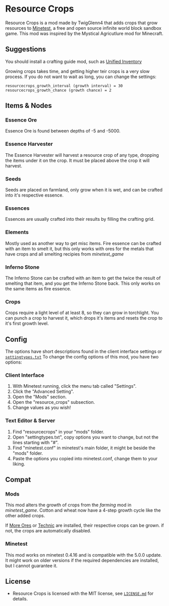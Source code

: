 # Resource Crops

Resource Crops is a mod made by TwigGlenn4 that adds crops that grow resources to [Minetest](https://www.minetest.net/), 
a free and open source infinite world block sandbox game. This mod was inspired by the Mystical Agricutlure mod for Minecraft.

## Suggestions
You should install a crafting guide mod, such as [Unified Inventory](https://forum.minetest.net/viewtopic.php?t=3933)

Growing crops takes time, and getting higher teir crops is a very slow process.
If you do not want to wait as long, you can change the settings:

```
resourcecrops_growth_interval (growth interval) = 30
resourcecrops_growth_chance (growth chance) = 2
```

## Items & Nodes
### Essence Ore
Essence Ore is found between depths of -5 and -5000.
### Essence Harvester
The Essence Harvester will harvest a resource crop of any type, dropping the items under it on the crop. It must be placed above the crop it will harvest.
### Seeds
Seeds are placed on farmland, only grow when it is wet, and can be crafted into it's respective essence.
### Essences 
Essences are usually crafted into their results by filling the crafting grid.
### Elements
Mostly used as another way to get misc items. Fire essence can be crafted with an item to smelt it, 
but this only works with ores for the metals that have crops and all smelting recipies from *minetest_game*
### Inferno Stone
The Inferno Stone can be crafted with an item to get the twice the result of smelting that item, and you get the Inferno Stone back.
This only works on the same items as fire essence.
### Crops
Crops require a light level of at least 8, so they can grow in torchlight. You can punch a crop to harvest it, 
which drops it's items and resets the crop to it's first growth level.


## Config
The options have short descriptions found in the client interface settings or [`settingtypes.txt`](settingtypes.txt)
To change the config options of this mod, you have two options:

### Client Interface
1. With Minetest running, click the menu tab called "Settings".
2. Click the "Advanced Setting".
3. Open the "Mods" section.
4. Open the "resource_crops" subsection.
5. Change values as you wish!

### Text Editor & Server
1. Find "resourcecrops" in your "mods" folder.
2. Open "settingtypes.txt", copy options you want to change, but not the lines starting with "#".
3. Find "minetest.conf" in minetest's main folder, it might be beside the "mods" folder.
4. Paste the options you copied into minetest.conf, change them to your liking.

## Compat
### Mods
This mod alters the growth of crops from the *farming* mod in *minetest_game*. Cotton and wheat now have a 4-step growth cycle like the other added crops. 

If [More Ores](https://forum.minetest.net/viewtopic.php?t=549) 
or [Technic](https://forum.minetest.net/viewtopic.php?t=2538) 
are installed, their respective crops can be grown. if not, the crops are automatically disabled.

### Minetest
This mod works on minetest 0.4.16 and is compatible with the 5.0.0 update.
It might work on older versions if the required dependencies are installed, but I cannot guarantee it.

## License

- Resource Crops is licensed with the MIT license, see
  [`LICENSE.md`](LICENSE.md) for details.